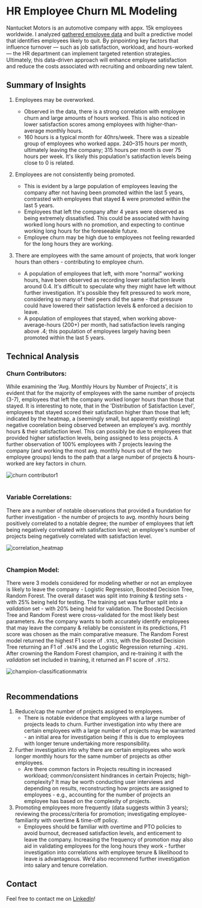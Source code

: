 # HR Employee Churn ML Modeling
Nantucket Motors is an automotive company with appx. 15k employees worldwide. I analyzed [gathered employee data](https://www.kaggle.com/datasets/mfaisalqureshi/hr-analytics-and-job-prediction?select=HR_comma_sep.csv) and built a predictive model that identifies employees likely to quit. By pinpointing key factors that influence turnover — such as job satisfaction, workload, and hours-worked — the HR department can implement targeted retention strategies. Ultimately, this data-driven approach will enhance employee satisfaction and reduce the costs associated with recruiting and onboarding new talent.

## Summary of Insights
1. Employees may be overworked.
   - Observed in the data, there is a strong correlation with employee churn and large amounts of hours worked. This is also noticed in lower satisfaction scores among employees with higher-than-average monthly hours.
   - 160 hours is a typical month for 40hrs/week. There was a sizeable group of employees who worked appx. 240–315 hours per month, ultimately leaving the company; 315 hours per month is over 75 hours per week. It's likely this population's satisfaction levels being close to 0 is related.
   
2. Employees are not consistently being promoted.
   - This is evident by a large population of employees leaving the company after not having been promoted within the last 5 years, contrasted with employees that stayed & were promoted within the last 5 years.
   - Employees that left the company after 4 years were observed as being extremely dissatisfied. This could be associated with having worked long hours with no promotion, and expecting to continue working long hours for the foreseeable future.
   - Employee churn may be high due to employees not feeling rewarded for the long hours they are working.
   
3. There are employees with the same amount of projects, that work longer hours than others - contributing to employee churn.
   - A population of employees that left, with more "normal" working hours, have been observed as recording lower satisfaction levels around 0.4. It's difficult to speculate why they might have left without further investigation. It's possible they felt pressured to work more, considering so many of their peers did the same - that pressure could have lowered their satisfaction levels & enforced a decision to leave.
   - A population of employees that stayed, when working above-average-hours (200+) per month, had satisfaction levels ranging above .4; this population of employees largely having been promoted within the last 5 years. 

## Technical Analysis
### **Churn Contributors:** 
While examining the 'Avg. Monthly Hours by Number of Projects', it is evident that for the majority of employees with the same number of projects (3-7), employees that left the company worked longer hours than those that stayed. It is interesting to note, that in the 'Distribution of Satisfaction Level', employees that stayed scored their satisfaction higher than those that left; indicated by the heatmap, a (seemingly small, but apparently existing) negative coorelation being observed between an employee's avg. monthly hours & their satisfaction level. This can possibly be due to employees that provided higher satisfaction levels, being assigned to less projects. A further observation of 100% employees with 7 projects leaving the company (and working the most avg. monthly hours out of the two employee groups) lends to the path that a large number of projects & hours-worked are key factors in churn.

![churn contributor1](https://github.com/user-attachments/assets/2b7af5ad-2269-446a-94a1-8d66df43550e)
</br></br>

### **Variable Correlations:** 
There are a number of notable observations that provided a foundation for further investigation - the number of projects to avg. monthly hours being positively correlated to a notable degree; the number of employees that left being negatively correlated with satisfaction level; an employee's number of projects being negatively correlated with satisfaction level.

![correlation_heatmap](https://github.com/user-attachments/assets/5252125b-2273-42aa-b8c3-ae41e8b8ac96)
</br></br>

### **Champion Model:**
There were 3 models considered for modeling whether or not an employee is likely to leave the company - Logistic Regression, Boosted Decision Tree, Random Forest. The overall dataset was split into *training* & *testing* sets - with 25% being held for testing. The training set was further split into a *validation* set - with 20% being held for validation. The Boosted Decision Tree and Random Forest were cross-validated for the most likely best parameters. As the company wants to both accurately identify employees that may leave the company & reliably be consistent in its predictions, F1 score was chosen as the main comparative measure. The Random Forest model returned the highest F1 score of `.9763`, with the Boosted Decision Tree returning an F1 of `.9476` and the Logistic Regression returning `.4291`. After crowning the Random Forest champion, and re-training it with the *validation* set included in training, it returned an F1 score of `.9752`. 

![champion-classificationmatrix](https://github.com/user-attachments/assets/9fcc8bd4-f786-44ca-a653-c16165759f86)
</br></br>

## Recommendations
1. Reduce/cap the number of projects assigned to employees. 
    * There is notable evidence that employees with a large number of projects leads to churn. Further investigation into why there are certain employees with a large number of projects may be warranted - an initial area for investigation being if this is due to employees with longer tenure undertaking more responsibility. 
2. Further investigation into why there are certain employees who work longer monthly hours for the same number of projects as other employees.
    * Are there common factors in Projects resulting in increased workload; common/consistent hindrances in certain Projects; high-complexity? It may be worth conducting user interviews and depending on results, reconstructing how projects are assigned to employees - e.g., accounting for the number of projects an employee has based on the complexity of projects. 
3. Promoting employees more frequently (data suggests within 3 years); reviewing the process/criteria for promotion; investigating employee-familiarity with overtime & time-off policy.
    * Employees should be familiar with overtime and PTO policies to avoid burnout, decreased satisfaction levels, and enticement to leave the company. Increasing the frequency of promotion may also aid in validating employees for the long hours they work - further investigation into correlations with employee tenure & likelihood to leave is advantageous. We'd also recommend further investigation into salary and tenure correlation.


## Contact
Feel free to contact me on [LinkedIn](https://linkedin.com/in/takaris-seales)!



